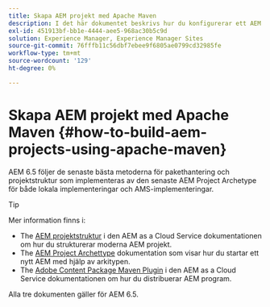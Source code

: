 ```yaml
---
title: Skapa AEM projekt med Apache Maven
description: I det här dokumentet beskrivs hur du konfigurerar ett AEM baserat på Apache Maven
exl-id: 451913bf-bb1e-4444-aee5-968ac30b5c9d
solution: Experience Manager, Experience Manager Sites
source-git-commit: 76fffb11c56dbf7ebee9f6805ae0799cd32985fe
workflow-type: tm+mt
source-wordcount: '129'
ht-degree: 0%

---
```


# Skapa AEM projekt med Apache Maven {#how-to-build-aem-projects-using-apache-maven}

AEM 6.5 följer de senaste bästa metoderna för pakethantering och projektstruktur som implementeras av den senaste AEM Project Archetype för både lokala implementeringar och AMS-implementeringar.

>[!TIP]
>
>Mer information finns i:
>
>* The [AEM projektstruktur](https://experienceleague.adobe.com/docs/experience-manager-cloud-service/implementing/developing/aem-project-content-package-structure.html) i den AEM as a Cloud Service dokumentationen om hur du strukturerar moderna AEM projekt.
>* The [AEM Project Archettype](https://experienceleague.adobe.com/docs/experience-manager-core-components/using/developing/archetype/overview.html) dokumentation som visar hur du startar ett nytt AEM med hjälp av arkitypen.
>* The [Adobe Content Package Maven Plugin](https://experienceleague.adobe.com/docs/experience-manager-cloud-service/implementing/developer-tools/maven-plugin.html#developer-tools) i den AEM as a Cloud Service dokumentationen om hur du distribuerar AEM program.
>
>Alla tre dokumenten gäller för AEM 6.5.
